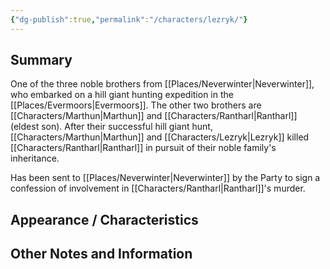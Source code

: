 ```yaml
---
{"dg-publish":true,"permalink":"/characters/lezryk/"}
---
```


## Summary
One of the three noble brothers from [[Places/Neverwinter\|Neverwinter]], who embarked on a hill giant hunting expedition in the [[Places/Evermoors\|Evermoors]]. The other two brothers are [[Characters/Marthun\|Marthun]] and [[Characters/Rantharl\|Rantharl]] (eldest son). After their successful hill giant hunt, [[Characters/Marthun\|Marthun]] and [[Characters/Lezryk\|Lezryk]] killed [[Characters/Rantharl\|Rantharl]] in pursuit of their noble family's inheritance.

Has been sent to [[Places/Neverwinter\|Neverwinter]] by the Party to sign a confession of involvement in [[Characters/Rantharl\|Rantharl]]'s murder.

## Appearance / Characteristics


## Other Notes and Information